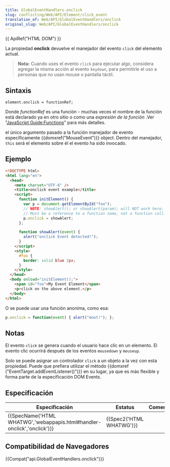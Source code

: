 ```yaml
---
title: GlobalEventHandlers.onclick
slug: conflicting/Web/API/Element/click_event
translation_of: Web/API/GlobalEventHandlers/onclick
original_slug: Web/API/GlobalEventHandlers/onclick
---
```


{{ ApiRef("HTML DOM") }}

La propiedad **onclick** devuelve el manejador del evento `click` del elemento actual.

> **Nota:** Cuando uses el evento `click` para ejecutar algo, considera agregar la misma acción al evento `keydown`, para permitirle el uso a personas que no usan mouse o pantalla táctil.

## Sintaxis

```
element.onclick = functionRef;
```

Donde _functionRef_ es una función - muchas veces el nombre de la función está declarado ya en otro sitio o como una _expresión de la función_ .Ver "[JavaScript Guide:Functions](/es/docs/JavaScript/Guide/Functions)" para más detalles.

el único argumento pasado a la función manejador de evento especificamente {{domxref("MouseEvent")}} object. Dentro del manejador, `this` será el elemento sobre él el evento ha sido invocado.

## Ejemplo

```html
<!DOCTYPE html>
<html lang="en">
  <head>
    <meta charset="UTF-8" />
    <title>onclick event example</title>
    <script>
      function initElement() {
        var p = document.getElementById("foo");
        // NOTE: showAlert(); or showAlert(param); will NOT work here.
        // Must be a reference to a function name, not a function call.
        p.onclick = showAlert;
      };

      function showAlert(event) {
        alert("onclick Event detected!");
      }
    </script>
    <style>
      #foo {
        border: solid blue 2px;
      }
    </style>
  </head>
  <body onload="initElement();">
    <span id="foo">My Event Element</span>
    <p>click on the above element.</p>
  </body>
</html>
```

O se puede usar una función anoníma, como esa:

```js
p.onclick = function(event) { alert("moot!"); };
```

## Notas

El evento `click` se genera cuando el usuario hace clic en un elemento. El evento clic ocurrirá después de los eventos `mousedown` y `mouseup`.

Solo se puede asignar un controlador `click` a un objeto a la vez con esta propiedad. Puede que prefiera utilizar el método {{domxref ("EventTarget.addEventListener()")}} en su lugar, ya que es más flexible y forma parte de la especificación DOM Events.

## Especificación

| Especificación                                                                                   | Estatus                          | Comentario |
| ------------------------------------------------------------------------------------------------ | -------------------------------- | ---------- |
| {{SpecName('HTML WHATWG','webappapis.html#handler-onclick','onclick')}} | {{Spec2('HTML WHATWG')}} |            |

## Compatibilidad de Navegadores

{{Compat("api.GlobalEventHandlers.onclick")}}
